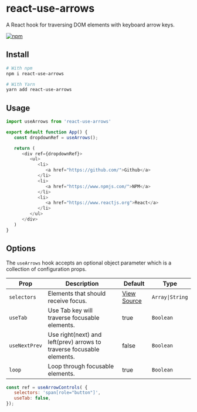 # react-use-arrows

A React hook for traversing DOM elements with keyboard arrow keys.

[![npm](https://img.shields.io/npm/v/react-use-arrows)](https://www.npmjs.com/package/react-use-arrows)

## Install

```bash
# With npm
npm i react-use-arrows

# With Yarn
yarn add react-use-arrows
```

## Usage

```javascript
import useArrows from 'react-use-arrows'

export default function App() {
   const dropdownRef = useArrows();

   return (
      <div ref={dropdownRef}>
         <ul>
            <li>
               <a href="https://github.com/">Github</a>
            </li>
            <li>
               <a href="https://www.npmjs.com/">NPM</a>
            </li>
            <li>
               <a href="https://www.reactjs.org">React</a>
            </li>
         </ul>
      </div>
   )
}
```

## Options

The `useArrows` hook accepts an optional object parameter which is a collection of configuration props.

| Prop          | Description                                | Default                                                    | Type          |
|-------------  |--------------------------------------------|------------------------------------------------------------|---------------|
| `selectors`   | Elements that should receive focus.        | [View Source](https://github.com/dcooney/react-use-arrows/blob/main/src/lib/useArrows.tsx#L4) | `Array\|String` |
| `useTab`      | Use Tab key will traverse focusable elements. | true                                                       | `Boolean`      |
| `useNextPrev` | Use right(next) and left(prev) arrows to traverse focusable elements. | false                                                       | `Boolean`       |
| `loop`        | Loop through focusable elements.           | true                                                       |`Boolean`       |False    |

```javascript
const ref = useArrowControls( { 
   selectors: 'span[role="button"]',
   useTab: false,
});
